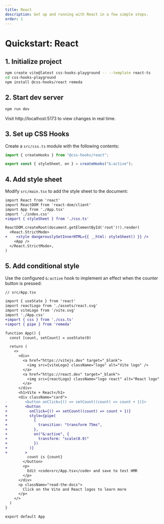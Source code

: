 ```yaml
---
title: React
description: Get up and running with React in a few simple steps.
order: 1
---
```


# Quickstart: React

## 1. Initialize project

```bash
npm create vite@latest css-hooks-playground -- --template react-ts
cd css-hooks-playground
npm install @css-hooks/react remeda
```

## 2. Start dev server

```bash
npm run dev
```

Visit http://localhost:5173 to view changes in real time.

## 3. Set up CSS Hooks

Create a `src/css.ts` module with the following contents:

```typescript
import { createHooks } from "@css-hooks/react";

export const { styleSheet, on } = createHooks("&:active");
```

## 4. Add style sheet

Modify `src/main.tsx` to add the style sheet to the document:

<!-- prettier-ignore-start -->

```diff
import React from 'react'
import ReactDOM from 'react-dom/client'
import App from './App.tsx'
import './index.css'
+import { styleSheet } from './css.ts'

ReactDOM.createRoot(document.getElementById('root')!).render(
  <React.StrictMode>
+    <style dangerouslySetInnerHTML={{ __html: styleSheet() }} />
    <App />
  </React.StrictMode>,
)
```

<!-- prettier-ignore-end -->

## 5. Add conditional style

Use the configured `&:active` hook to implement an effect when the counter
button is pressed:

<!-- prettier-ignore-start -->

```diff
// src/App.tsx

import { useState } from 'react'
import reactLogo from './assets/react.svg'
import viteLogo from '/vite.svg'
import './App.css'
+import { css } from './css.ts'
+import { pipe } from 'remeda'

function App() {
  const [count, setCount] = useState(0)

  return (
    <>
      <div>
        <a href="https://vitejs.dev" target="_blank">
          <img src={viteLogo} className="logo" alt="Vite logo" />
        </a>
        <a href="https://react.dev" target="_blank">
          <img src={reactLogo} className="logo react" alt="React logo" />
        </a>
      </div>
      <h1>Vite + React</h1>
      <div className="card">
-        <button onClick={() => setCount((count) => count + 1)}>
+        <button
+          onClick={() => setCount((count) => count + 1)}
+          style={pipe(
+            {
+              transition: "transform 75ms",
+            },
+            on("&:active", {
+              transform: "scale(0.9)"
+            })
+          )}
+        >
          count is {count}
        </button>
        <p>
          Edit <code>src/App.tsx</code> and save to test HMR
        </p>
      </div>
      <p className="read-the-docs">
        Click on the Vite and React logos to learn more
      </p>
    </>
  )
}

export default App
```

<!-- prettier-ignore-end -->
